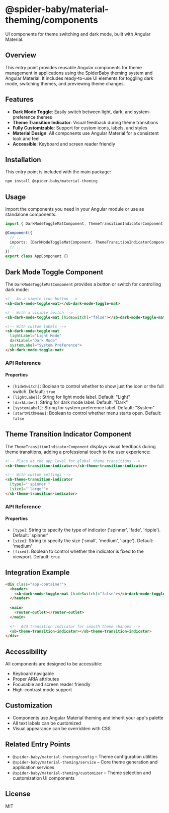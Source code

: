 # @spider-baby/material-theming/components

UI components for theme switching and dark mode, built with Angular Material.

## Overview

This entry point provides reusable Angular components for theme management in applications using the SpiderBaby theming system and Angular Material. It includes ready-to-use UI elements for toggling dark mode, switching themes, and previewing theme changes.

## Features

- **Dark Mode Toggle**: Easily switch between light, dark, and system-preference themes
- **Theme Transition Indicator**: Visual feedback during theme transitions
- **Fully Customizable**: Support for custom icons, labels, and styles
- **Material Design**: All components use Angular Material for a consistent look and feel
- **Accessible**: Keyboard and screen reader friendly

## Installation

This entry point is included with the main package:

```bash
npm install @spider-baby/material-theming
```

## Usage

Import the components you need in your Angular module or use as standalone components:

```typescript
import { DarkModeToggleMatComponent, ThemeTransitionIndicatorComponent } from '@spider-baby/material-theming/components';

@Component({
  // ...
  imports: [DarkModeToggleMatComponent, ThemeTransitionIndicatorComponent],
  // ...
})
export class AppComponent {}
```

## Dark Mode Toggle Component

The `DarkModeToggleMatComponent` provides a button or switch for controlling dark mode:

```html
<!-- As a simple icon button -->
<sb-dark-mode-toggle-mat></sb-dark-mode-toggle-mat>

<!-- With a visible switch -->
<sb-dark-mode-toggle-mat [hideSwitch]="false"></sb-dark-mode-toggle-mat>

<!-- With custom labels -->
<sb-dark-mode-toggle-mat 
  lightLabel="Light Mode" 
  darkLabel="Dark Mode"
  systemLabel="System Preference">
</sb-dark-mode-toggle-mat>
```

### API Reference

#### Properties
- `[hideSwitch]`: Boolean to control whether to show just the icon or the full switch. Default: `true`
- `[lightLabel]`: String for light mode label. Default: "Light"
- `[darkLabel]`: String for dark mode label. Default: "Dark"
- `[systemLabel]`: String for system preference label. Default: "System"
- `[startWithMenu]`: Boolean to control whether menu starts open. Default: `false`

## Theme Transition Indicator Component

The `ThemeTransitionIndicatorComponent` displays visual feedback during theme transitions, adding a professional touch to the user experience:

```html
<!-- Place at the app level for global theme transitions -->
<sb-theme-transition-indicator></sb-theme-transition-indicator>

<!-- With custom settings -->
<sb-theme-transition-indicator 
  [type]="'spinner'"
  [size]="'large'">
</sb-theme-transition-indicator>
```

### API Reference

#### Properties
- `[type]`: String to specify the type of indicator ('spinner', 'fade', 'ripple'). Default: 'spinner'
- `[size]`: String to specify the size ('small', 'medium', 'large'). Default: 'medium'
- `[fixed]`: Boolean to control whether the indicator is fixed to the viewport. Default: `true`

## Integration Example

```html
<div class="app-container">
  <header>
    <sb-dark-mode-toggle-mat [hideSwitch]="false"></sb-dark-mode-toggle-mat>
  </header>
  
  <main>
    <router-outlet></router-outlet>
  </main>
  
  <!-- Add transition indicator for smooth theme changes -->
  <sb-theme-transition-indicator></sb-theme-transition-indicator>
</div>
```

## Accessibility

All components are designed to be accessible:
- Keyboard navigable
- Proper ARIA attributes
- Focusable and screen reader friendly
- High-contrast mode support

## Customization

- Components use Angular Material theming and inherit your app's palette
- All text labels can be customized
- Visual appearance can be overridden with CSS

## Related Entry Points

- `@spider-baby/material-theming/config` – Theme configuration utilities
- `@spider-baby/material-theming/service` – Core theme generation and application services
- `@spider-baby/material-theming/customizer` – Theme selection and customization UI components

## License

MIT